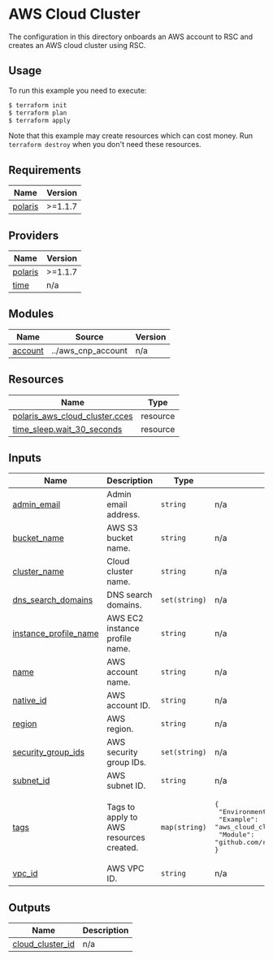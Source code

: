 # AWS Cloud Cluster

The configuration in this directory onboards an AWS account to RSC and creates an AWS cloud cluster using RSC.

## Usage

To run this example you need to execute:
```bash
$ terraform init
$ terraform plan
$ terraform apply
```
Note that this example may create resources which can cost money. Run `terraform destroy` when you don't need these
resources.

<!-- BEGIN_TF_DOCS -->
## Requirements

| Name | Version |
|------|---------|
| <a name="requirement_polaris"></a> [polaris](#requirement\_polaris) | >=1.1.7 |

## Providers

| Name | Version |
|------|---------|
| <a name="provider_polaris"></a> [polaris](#provider\_polaris) | >=1.1.7 |
| <a name="provider_time"></a> [time](#provider\_time) | n/a |

## Modules

| Name | Source | Version |
|------|--------|---------|
| <a name="module_account"></a> [account](#module\_account) | ../aws_cnp_account | n/a |

## Resources

| Name | Type |
|------|------|
| [polaris_aws_cloud_cluster.cces](https://registry.terraform.io/providers/rubrikinc/polaris/latest/docs/resources/aws_cloud_cluster) | resource |
| [time_sleep.wait_30_seconds](https://registry.terraform.io/providers/hashicorp/time/latest/docs/resources/sleep) | resource |

## Inputs

| Name | Description | Type | Default | Required |
|------|-------------|------|---------|:--------:|
| <a name="input_admin_email"></a> [admin\_email](#input\_admin\_email) | Admin email address. | `string` | n/a | yes |
| <a name="input_bucket_name"></a> [bucket\_name](#input\_bucket\_name) | AWS S3 bucket name. | `string` | n/a | yes |
| <a name="input_cluster_name"></a> [cluster\_name](#input\_cluster\_name) | Cloud cluster name. | `string` | n/a | yes |
| <a name="input_dns_search_domains"></a> [dns\_search\_domains](#input\_dns\_search\_domains) | DNS search domains. | `set(string)` | n/a | yes |
| <a name="input_instance_profile_name"></a> [instance\_profile\_name](#input\_instance\_profile\_name) | AWS EC2 instance profile name. | `string` | n/a | yes |
| <a name="input_name"></a> [name](#input\_name) | AWS account name. | `string` | n/a | yes |
| <a name="input_native_id"></a> [native\_id](#input\_native\_id) | AWS account ID. | `string` | n/a | yes |
| <a name="input_region"></a> [region](#input\_region) | AWS region. | `string` | n/a | yes |
| <a name="input_security_group_ids"></a> [security\_group\_ids](#input\_security\_group\_ids) | AWS security group IDs. | `set(string)` | n/a | yes |
| <a name="input_subnet_id"></a> [subnet\_id](#input\_subnet\_id) | AWS subnet ID. | `string` | n/a | yes |
| <a name="input_tags"></a> [tags](#input\_tags) | Tags to apply to AWS resources created. | `map(string)` | <pre>{<br/>  "Environment": "test",<br/>  "Example": "aws_cloud_cluster",<br/>  "Module": "github.com/rubrikinc/terraform-provider-polaris-examples"<br/>}</pre> | no |
| <a name="input_vpc_id"></a> [vpc\_id](#input\_vpc\_id) | AWS VPC ID. | `string` | n/a | yes |

## Outputs

| Name | Description |
|------|-------------|
| <a name="output_cloud_cluster_id"></a> [cloud\_cluster\_id](#output\_cloud\_cluster\_id) | n/a |
<!-- END_TF_DOCS -->
